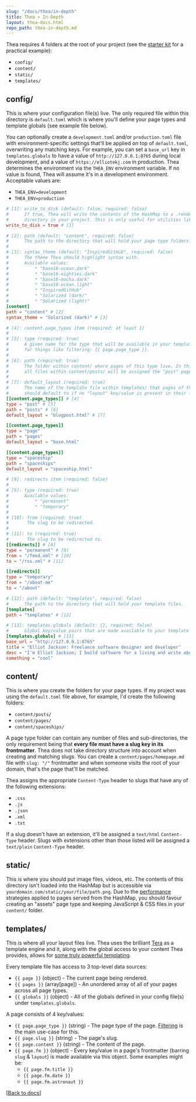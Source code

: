 ```yaml
---
slug: "/docs/thea/in-depth"
title: Thea » In-Depth
layout: thea-docs.html
repo_path: thea-in-depth.md
---
```


Thea requires 4 folders at the root of your project (see the [starter kit](https://github.com/elliotekj/thea-starter) for a practical example):

* `config/`
* `content/`
* `static/`
* `templates/`

## config/

This is where your configuration file(s) live. The only required file within this directory is `default.toml` which is where you'll define your page types and template globals (see example file below).

You can optionally create a `development.toml` and/or `production.toml` file with environment-specific settings that'll be applied on top of `default.toml`, overwriting any matching keys. For example, you can set a `base_url` key in `templates.globals` to have a value of `http://127.0.0.1:8765` during local development, and a value of `https://elliotekj.com` in production. Thea determines the environment via the `THEA_ENV` environment variable. If no value is found, Thea will assume it's in a development environment. Acceptable values are:

* `THEA_ENV=development`
* `THEA_ENV=production`

```toml filename=config/default.toml
# [1]: write_to_disk (default: false, required: false)
#      If true, Thea will write the contents of the HashMap to a .rendered/
#      directory in your project. This is only useful for utilities like purgecss.
write_to_disk = true # [1]

# [2]: path (default: "content", required: false)
#      The path to the directory that will hold your page type folders.
#
# [3]: syntax_theme (default: "InspiredGitHub", required: false)
#      The theme Thea should highlight syntax with.
#      Available values:
#          * "base16-ocean.dark"
#          * "base16-eighties.dark"
#          * "base16-mocha.dark"
#          * "base16-ocean.light"
#          * "InspiredGitHub"
#          * "Solarized (dark)"
#          * "Solarized (light)"
[content]
path = "content" # [2]
syntax_theme = "Solarized (dark)" # [3]

# [4]: content.page_types item (required: at least 1)
#
# [5]: type (required: true)
#      A given name for the type that will be available in your template files
#      for things like filtering: {{ page.page_type }}.
#
# [6]: path (required: true)
#      The folder within content/ where pages of this type live. In this case,
#      all files within content/posts/ will be assigned the "post" page type.
#
# [7]: default_layout (required: true)
#      The name of the template file within templates/ that pages of this type
#      should default to if no "layout" key/value is present in their frontmatter.
[[content.page_types]] # [4]
type = "post" # [5]
path = "posts" # [6]
default_layout = "blogpost.html" # [7]

[[content.page_types]]
type = "page"
path = "pages"
default_layout = "base.html"

[[content.page_types]]
type = "spaceship"
path = "spaceships"
default_layout = "spaceship.html"

# [8]: redirects item (required: false)
#
# [9]: type (required: true)
#      Available values:
#          * "permanent"
#          * "temporary"
#
# [10]: from (required: true)
#       The slug to be redirected.
#
# [11]: to (required: true)
#       The slug to be redirected to.
[[redirects]] # [8]
type = "permanent" # [9]
from = "/feed.xml" # [10]
to = "/rss.xml" # [11]

[[redirects]]
type = "temporary"
from = "/about-me"
to = "/about"

# [12]: path (default: "templates", required: false)
#      The path to the directory that will hold your template files.
[templates]
path = "templates" # [12]

# [13]: templates.globals (default: {}, required: false)
#      Global key/value pairs that are made available to your template files: {{ globals.base_url }}
[templates.globals] # [13]
base_url = "http://127.0.0.1:8765"
title = "Elliot Jackson: Freelance software designer and developer"
desc = "I'm Elliot Jackson; I build software for a living and write about Swift, Rust, and other things."
something = "cool"
```

## content/

This is where you create the folders for your page types. If my project was using the `default.toml` file above, for example, I'd create the following folders:

* `content/posts/`
* `content/pages/`
* `content/spaceships/`

A page type folder can contain any number of files and sub-directories, the only requirement being that **every file must have a slug key in its frontmatter**. Thea does not take directory structure into account when creating and matching slugs. You can create a `content/pages/homepage.md` file with `slug: "/"` frontmatter and when someone visits the root of your domain, that's the page that'll be matched.

Thea assigns the appropriate `Content-Type` header to slugs that have any of the following extensions:

* `.css`
* `.js`
* `.json`
* `.xml`
* `.txt`

If a slug doesn't have an extension, it'll be assigned a `text/html` `Content-Type` header. Slugs with extensions other than those listed will be assigned a `text/plain` `Content-Type` header.

## static/

This is where you should put image files, videos, etc. The contents of this directory isn't loaded into the HashMap but is accessible via `yourdomain.com/static/your/file/path.png`. Due to the [performance](/docs/thea/performance) strategies applied to pages served from the HashMap, you should favour creating an "assets" page type and keeping JavaScript & CSS files in your `content/` folder.

## templates/

This is where all your layout files live. Thea uses the brilliant [Tera](https://tera.netlify.com) as a template engine and it, along with the global access to your content Thea provides, allows for [some truly powerful templating](https://github.com/elliotekj/thea-starter/blob/master/templates/blogindex.html#L4).

Every template file has access to 3 top-level data sources:

* `{{ page }}` (object) - The current page being rendered.
* `{{ pages }}` (array[page]) - An unordered array of all of your pages across all page types.
* `{{ globals }}` (object) - All of the globals defined in your config file(s) under `templates.globals`.

A page consists of 4 key/values:

* `{{ page.page_type }}` (string) - The page type of the page. [Filtering](https://tera.netlify.com/docs/#filter) is the main use-case for this.
* `{{ page.slug }}` (string) - The page's slug.
* `{{ page.content }}` (string) - The content of the page.
* `{{ page.fm }}` (object) - Every key/value in a page's frontmatter (barring `slug` & `layout`) is made available via this object. Some examples might be:
    * `{{ page.fm.title }}`
    * `{{ page.fm.date }}`
    * `{{ page.fm.astronaut }}`

[[Back to docs](/docs/thea)]
